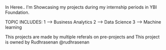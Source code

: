 In Heree.. I'm Showcasing my projects during my internship periods in YBI Foundation.

TOPIC INCLUDES: 1 --> Business Analytics 2 --> Data Science 3 --> Machine learning

This projects are made by multiple referals on pre-projects and This project is owned by Rudhrasenan @rudhrasenan
